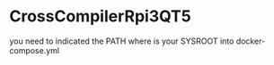 # CrossCompilerRpi3QT5



you need to indicated the PATH where is your SYSROOT into docker-compose.yml



